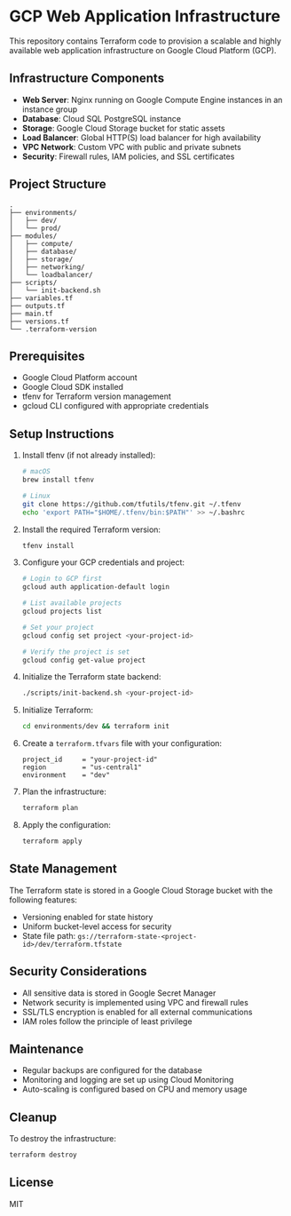 # GCP Web Application Infrastructure

This repository contains Terraform code to provision a scalable and highly available web application infrastructure on Google Cloud Platform (GCP).

## Infrastructure Components

- **Web Server**: Nginx running on Google Compute Engine instances in an instance group
- **Database**: Cloud SQL PostgreSQL instance
- **Storage**: Google Cloud Storage bucket for static assets
- **Load Balancer**: Global HTTP(S) load balancer for high availability
- **VPC Network**: Custom VPC with public and private subnets
- **Security**: Firewall rules, IAM policies, and SSL certificates

## Project Structure

```
.
├── environments/
│   ├── dev/
│   └── prod/
├── modules/
│   ├── compute/
│   ├── database/
│   ├── storage/
│   ├── networking/
│   └── loadbalancer/
├── scripts/
│   └── init-backend.sh
├── variables.tf
├── outputs.tf
├── main.tf
├── versions.tf
└── .terraform-version
```

## Prerequisites

- Google Cloud Platform account
- Google Cloud SDK installed
- tfenv for Terraform version management
- gcloud CLI configured with appropriate credentials

## Setup Instructions

1. Install tfenv (if not already installed):
   ```bash
   # macOS
   brew install tfenv

   # Linux
   git clone https://github.com/tfutils/tfenv.git ~/.tfenv
   echo 'export PATH="$HOME/.tfenv/bin:$PATH"' >> ~/.bashrc
   ```

2. Install the required Terraform version:
   ```bash
   tfenv install
   ```

3. Configure your GCP credentials and project:
   ```bash
   # Login to GCP first
   gcloud auth application-default login

   # List available projects
   gcloud projects list

   # Set your project
   gcloud config set project <your-project-id>

   # Verify the project is set
   gcloud config get-value project
   ```

4. Initialize the Terraform state backend:
   ```bash
   ./scripts/init-backend.sh <your-project-id>
   ```

5. Initialize Terraform:
   ```bash
   cd environments/dev && terraform init
   ```

6. Create a `terraform.tfvars` file with your configuration:
   ```hcl
   project_id     = "your-project-id"
   region         = "us-central1"
   environment    = "dev"
   ```

7. Plan the infrastructure:
   ```bash
   terraform plan
   ```

8. Apply the configuration:
   ```bash
   terraform apply
   ```

## State Management

The Terraform state is stored in a Google Cloud Storage bucket with the following features:
- Versioning enabled for state history
- Uniform bucket-level access for security
- State file path: `gs://terraform-state-<project-id>/dev/terraform.tfstate`

## Security Considerations

- All sensitive data is stored in Google Secret Manager
- Network security is implemented using VPC and firewall rules
- SSL/TLS encryption is enabled for all external communications
- IAM roles follow the principle of least privilege

## Maintenance

- Regular backups are configured for the database
- Monitoring and logging are set up using Cloud Monitoring
- Auto-scaling is configured based on CPU and memory usage

## Cleanup

To destroy the infrastructure:
```bash
terraform destroy
```

## License

MIT